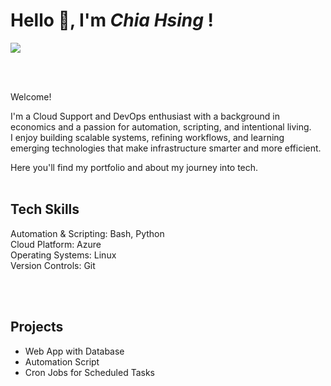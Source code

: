 
# Hello 👋, I'm _Chia Hsing_ !
<a href="https://www.linkedin.com/in/chiahsing/"><img src="https://img.shields.io/badge/-LinkedIn-0072b1?&style=for-the-badge&logo=linkedin&logoColor=white" /></a>


</br>
</br>

Welcome! 

I'm a Cloud Support and DevOps enthusiast with a background in economics and a passion for automation, scripting, and intentional living. </br>
I enjoy building scalable systems, refining workflows, and learning emerging technologies that make infrastructure smarter and more efficient.

Here you'll find my portfolio and about my journey into tech. </br>
</br>




## Tech Skills

Automation & Scripting: Bash, Python </br>
Cloud Platform: Azure </br>
Operating Systems: Linux </br>
Version Controls: Git </br>


</br>
</br>

## Projects

- Web App with Database
- Automation Script
- Cron Jobs for Scheduled Tasks



<!--
**chiahsing-dev/chiahsing-dev** is a ✨ _special_ ✨ repository because its `README.md` (this file) appears on your GitHub profile.

Here are some ideas to get you started:

- 🔭 I’m currently working on ...
- 🌱 I’m currently learning ...
- 👯 I’m looking to collaborate on ...
- 🤔 I’m looking for help with ...
- 💬 Ask me about ...
- 📫 How to reach me: ...
- 😄 Pronouns: ...
- ⚡ Fun fact: ...
-->
